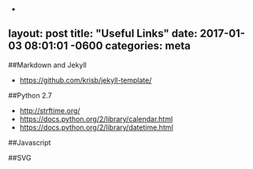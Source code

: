 -
layout: post
title:  "Useful Links"
date:   2017-01-03 08:01:01 -0600
categories: meta
---

##Markdown and Jekyll
- https://github.com/krisb/jekyll-template/

##Python 2.7
- http://strftime.org/
- https://docs.python.org/2/library/calendar.html
- https://docs.python.org/2/library/datetime.html

##Javascript

##SVG
